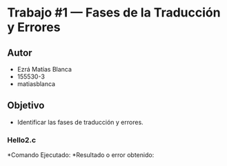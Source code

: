 # Trabajo #1 — Fases de la Traducción y Errores
## Autor
 * Ezrá Matías Blanca
 * 155530-3
 * matiasblanca
## Objetivo
 * Identificar las fases de traducción y errores.
 
 ### Hello2.c
 *Comando Ejecutado:
 *Resultado o error obtenido:
